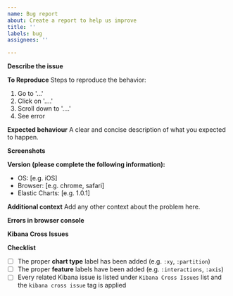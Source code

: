 ```yaml
---
name: Bug report
about: Create a report to help us improve
title: ''
labels: bug
assignees: ''

---
```


**Describe the issue**
<!-- Add a clear and concise description about the issue-->


**To Reproduce**
Steps to reproduce the behavior:
1. Go to '...'
2. Click on '....'
3. Scroll down to '....'
4. See error

<!--
You can use this [codesandbox](https://codesandbox.io/p/sandbox/elastic-charts-playground-gmnjx9?file=%2Fsrc%2FApp.tsx) to create a meaningful reproducible example if it is not possible to reproduce it through storybook or via an online public accessible app
-->


**Expected behaviour**
A clear and concise description of what you expected to happen.

**Screenshots**
<!-- Add screenshots to help explain your problem or delete the section if not applicable-->

**Version (please complete the following information):**
 - OS: [e.g. iOS]
 - Browser: [e.g. chrome, safari]
 - Elastic Charts: [e.g. 1.0.1]

**Additional context**
Add any other context about the problem here.

**Errors in browser console**
<!-- Add any console error related to the issues or delete the section if not applicable-->


**Kibana Cross Issues**
<!-- Add any [Kibana](https://github.com/elastic/kibana) related issues here or delete the section if not applicable-->



**Checklist**
<!-- Delete any items that are not applicable to this issue. -->
- [ ] The proper **chart type** label has been added (e.g. `:xy`, `:partition`)
- [ ] The proper **feature** labels have been added (e.g. `:interactions`, `:axis`)
- [ ] Every related Kibana issue is listed under `Kibana Cross Issues` list and the `kibana cross issue` tag is applied
